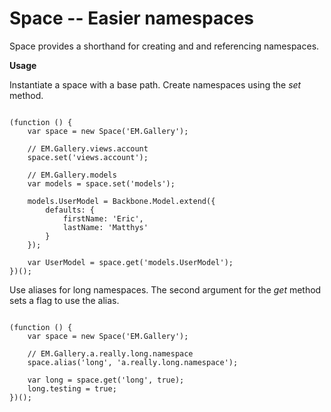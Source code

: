 # Space -- Easier namespaces

Space provides a shorthand for creating and and referencing namespaces.

**Usage**

Instantiate a space with a base path. Create namespaces using the *set* method.

<pre><code>
(function () {
	var space = new Space('EM.Gallery');

 	// EM.Gallery.views.account
	space.set('views.account');

	// EM.Gallery.models
	var models = space.set('models');

	models.UserModel = Backbone.Model.extend({
		defaults: {
			firstName: 'Eric',
			lastName: 'Matthys'
		}
	});

	var UserModel = space.get('models.UserModel');
})();
</code></pre>

Use aliases for long namespaces. The second argument for the *get* method sets a flag to use the alias.

<pre><code>
(function () {
	var space = new Space('EM.Gallery');

	// EM.Gallery.a.really.long.namespace
	space.alias('long', 'a.really.long.namespace');

	var long = space.get('long', true);
	long.testing = true;
})();
</code></pre>